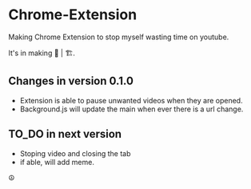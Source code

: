# Chrome-Extension

Making Chrome Extension to stop myself wasting time on youtube.

It's in making 🔨 | 🏗.

## Changes in version 0.1.0
- Extension is able to pause unwanted videos when they are opened.
- Background.js will update the main when ever there is a url change.

## TO_DO in next version

- Stoping video and closing the tab
- if able, will add meme.

☮
